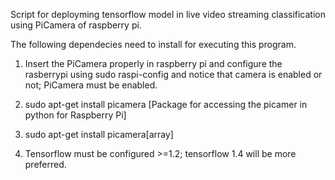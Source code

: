 Script for deployming tensorflow model in live video streaming classification using PiCamera of raspberry pi.

The following dependecies need to install for executing this program.

1. Insert the PiCamera properly in raspberry pi and configure the rasberrypi using sudo raspi-config and notice that camera is enabled or not; PiCamera must be enabled.

2. sudo apt-get install picamera [Package for accessing the picamer in python for Raspberry Pi]

3. sudo apt-get install picamera[array]

4. Tensorflow must be configured >=1.2; tensorflow 1.4 will be more preferred.

